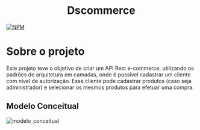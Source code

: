 
<h1 align="center"> Dscommerce </h1>

[![NPM](https://img.shields.io/npm/l/react)](https://github.com/maririb749/dscommerce1/blob/main/LICENCE) 

# Sobre o projeto



Este projeto teve o objetivo de criar um API Rest e-commerce, utilizando os padrões de arquitetura em camadas, onde é possível cadastrar um cliente com nível de autorização. Esse cliente pode cadastrar produtos (caso seja administrador) e selecionar os mesmos produtos  para efetuar uma compra.

## Modelo Conceitual


![modelo_conceitual](https://user-images.githubusercontent.com/85500087/217897606-7284ce34-0fee-426e-8eea-cb8bce7a2cd5.png)
